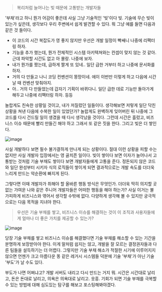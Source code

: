 >복리처럼 늘어나는 빚 때문에 고통받는 개발자들

'부채'라고 하니 뭔가 어감이 좋은데 사실 그냥 기술적인 '빚'이다 빚. 기술에 무슨 빚이 있는가 싶은데, 생각보다 우리 주변에서 쉽게 발견할 수 있다. 뭐 그냥 예를 들면 다음과 같은 것 들이다.

- 이 코드의 시간 복잡도가 영 좋지 않지만 우선은 개발 일정이 빡쌔니 나중에 리팩터링 하자.
- 기능을 추가 했는데, 뭔가 전체적인 시스템 아키텍쳐와는 컨셉이 맞지 않는 것 같아. 근데 파악할 시간도 없고 아 몰랑. 나중에 보자.
- 내가 뭔가를 짰는데, 급하게 짤게 또 있네.. 일단 급한 거부터 하고 나중에 문서화를 하자.
- 거의 다 만들고 나니 코딩 컨벤션이 똥망이네. 에이 이번만 이렇게 하고 다음에 시간 날 때 컨벤션 맞춰야지.
- 아.. 거의 다 만들었는데 갑자기 기획이 바뀌다니. 일단 급한 데로 기능만 돌아가게 해두고 나중에 리팩터링 하자. 등등  

놀랍게도 친숙한 상황일 것이고, 내가 저질렀던 일들이다. 생각해보면 저렇게 일단 닥친 상황을 쳐낸 다음에 수복한 일이 있었던가? 놀랍게도 완벽하게 잊어버린 뒤 나중에 그 코드를 다시 건드릴 일이 생겼을 때 다시 생각났을 것이다. 그런데 시간은 흘렀고, 비즈니스 이슈 때문에 빨리 만들긴 해야 하고 그래서 또 같은 짓을 한다. 그리고 빚은 더 쌓인다.

![image](https://cloud.githubusercontent.com/assets/8033320/24333416/a6b2d46c-1292-11e7-8aa6-944d717970ca.png)

사실 개발하다 보면 필수 불가결하게 만나게 되는 상황이다. 절대 이런 상황을 피할 수는 없지만 사실 개발자 입장에서는 영 골치픈 일이다. 빚이 쌓이다 보면 이자가 늘어나서 고통받는 것처럼 기술 부채도 쌓이다 보면 개발자들에게 고통을 준다. 정돈되지 않은 코드와 일단 완성부터 시키자 식의 로직들이 쌓이게 되면 결과적으로는 개발 속도를 더더욱 느리게 만드는 악순환에 빠지게 된다.

그렇다면 이때 개발자가 취해야 할 올바른 행동 방식은 무엇인가. 더더욱 딱히 의지할 곳 없는 가여운 나와 같은 주니어 개발자들은 어떠한 행동을 해야 하는가? 사실 이거는 불가피하게 비즈니스와 엮어서 생각할 수밖에 없다. 다양하게 생각해 볼 수 있지만 궁극적으로는 다음 목적을 지녀야 한다.

> 우선은 기술 부채를 쌓고, 비즈니스 이슈를 해결하는 것이
이 조직과 사용자들에게 얼마나 더 좋은 가치를 제공할 수 있는가?

![image](https://cloud.githubusercontent.com/assets/8033320/24333419/ad423ac0-1292-11e7-8110-831d338323f4.png)

당장 기술 부채를 쌓고 비즈니스 이슈를 해결했다면 기술 부채를 해소할 수 있는 기간을 분명하게 보장받아야 한다. 이게 말처럼 쉽지는 않고, 개발을 잘 모르는 결정권자들과 다른 팀들을 설득하기는 더 어렵다. 그렇지만 기술 부채 해소가 적절한 시기에 이루어지지 않으면 언젠가 크고 아름다운 똥 같은 레거시 시스템들 덕분에 기술 '부채'가 아닌 기술 '부도'가 날 수도 있다.

부도가 나면 어쩌냐고? 개발 서버도 내리고 다시 만드는 거지 뭐. 시간은 시간대로 날리고, 돈은 돈대로 날리고, 의욕은 의욕대로 날리고. 읏흥. 기회가 되면 기술 부채를 극복할 수 있는 방법에 대해 심도있는 탐구를 해보고 포스팅해봐야겠다.
